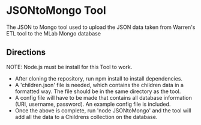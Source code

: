 # JSONtoMongo Tool

The JSON to Mongo tool used to upload the JSON data taken from Warren's ETL tool to the MLab Mongo database

## Directions

NOTE: Node.js must be install for this Tool to work.    
  
* After cloning the repository, run npm install to install dependencies.  
* A 'children.json' file is needed, which contains the children data in a formatted way. The file should be in the same directory as the tool.  
* A config file will have to be made that contains all database information (URI, username, password). An example config file is included.  
* Once the above is complete, run 'node JSONtoMongo' and the tool will add all the data to a Childrens collection on the database.
